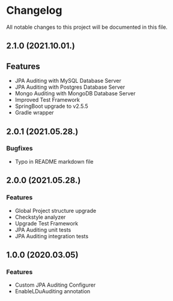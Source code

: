 # Changelog

All notable changes to this project will be documented in this file.

## 2.1.0 (2021.10.01.)

## Features

* JPA Auditing with MySQL Database Server
* JPA Auditing with Postgres Database Server
* Mongo Auditing with MongoDB Database Server
* Improved Test Framework
* SpringBoot upgrade to v2.5.5
* Gradle wrapper

## 2.0.1 (2021.05.28.)

### Bugfixes

* Typo in README markdown file

## 2.0.0 (2021.05.28.)

### Features

* Global Project structure upgrade
* Checkstyle analyzer
* Upgrade Test Framework
* JPA Auditing unit tests
* JPA Auditing integration tests

## 1.0.0 (2020.03.05)

### Features

* Custom JPA Auditing Configurer
* EnableLDuAuditing annotation

